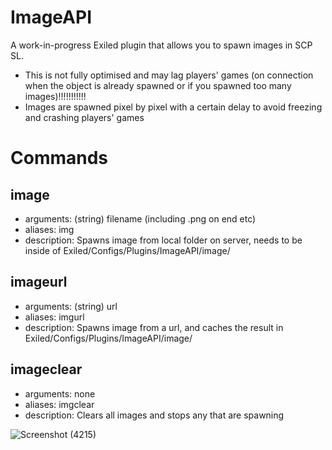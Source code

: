 # ImageAPI
A work-in-progress Exiled plugin that allows you to spawn images in SCP SL.
+ This is not fully optimised and may lag players' games (on connection when the object is already spawned or if you spawned too many images)!!!!!!!!!!!
+ Images are spawned pixel by pixel with a certain delay to avoid freezing and crashing players' games
  
# Commands
## image
+ arguments: (string) filename (including .png on end etc)
+ aliases: img
+ description: Spawns image from local folder on server, needs to be inside of Exiled/Configs/Plugins/ImageAPI/image/
## imageurl
+ arguments: (string) url
+ aliases: imgurl
+ description: Spawns image from a url, and caches the result in Exiled/Configs/Plugins/ImageAPI/image/
## imageclear
+ arguments: none
+ aliases: imgclear
+ description: Clears all images and stops any that are spawning

![Screenshot (4215)](https://github.com/morgana-x/ImageAPI/assets/89588301/9d47ca01-fac5-4bbb-b8cd-06ffb6292219)
